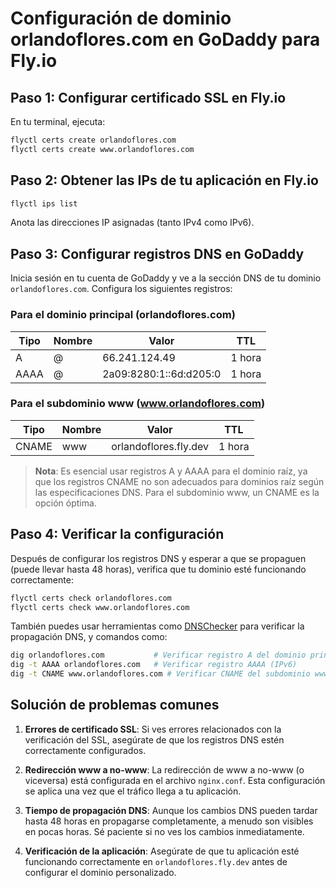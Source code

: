 # Configuración de dominio orlandoflores.com en GoDaddy para Fly.io

## Paso 1: Configurar certificado SSL en Fly.io

En tu terminal, ejecuta:

```bash
flyctl certs create orlandoflores.com
flyctl certs create www.orlandoflores.com
```

## Paso 2: Obtener las IPs de tu aplicación en Fly.io

```bash
flyctl ips list
```

Anota las direcciones IP asignadas (tanto IPv4 como IPv6).

## Paso 3: Configurar registros DNS en GoDaddy

Inicia sesión en tu cuenta de GoDaddy y ve a la sección DNS de tu dominio `orlandoflores.com`. Configura los siguientes registros:

### Para el dominio principal (orlandoflores.com)

| Tipo  | Nombre | Valor                  | TTL    |
|-------|--------|------------------------|--------|
| A     | @      | 66.241.124.49          | 1 hora |
| AAAA  | @      | 2a09:8280:1::6d:d205:0 | 1 hora |

### Para el subdominio www (www.orlandoflores.com)

| Tipo  | Nombre | Valor                | TTL    |
|-------|--------|----------------------|--------|
| CNAME | www    | orlandoflores.fly.dev | 1 hora |

> **Nota**: Es esencial usar registros A y AAAA para el dominio raíz, ya que los registros CNAME no son adecuados para dominios raíz según las especificaciones DNS. Para el subdominio www, un CNAME es la opción óptima.

## Paso 4: Verificar la configuración

Después de configurar los registros DNS y esperar a que se propaguen (puede llevar hasta 48 horas), verifica que tu dominio esté funcionando correctamente:

```bash
flyctl certs check orlandoflores.com
flyctl certs check www.orlandoflores.com
```

También puedes usar herramientas como [DNSChecker](https://dnschecker.org/) para verificar la propagación DNS, y comandos como:

```bash
dig orlandoflores.com           # Verificar registro A del dominio principal
dig -t AAAA orlandoflores.com   # Verificar registro AAAA (IPv6)
dig -t CNAME www.orlandoflores.com # Verificar CNAME del subdominio www
```

## Solución de problemas comunes

1. **Errores de certificado SSL**: Si ves errores relacionados con la verificación del SSL, asegúrate de que los registros DNS estén correctamente configurados.

2. **Redirección www a no-www**: La redirección de www a no-www (o viceversa) está configurada en el archivo `nginx.conf`. Esta configuración se aplica una vez que el tráfico llega a tu aplicación.

3. **Tiempo de propagación DNS**: Aunque los cambios DNS pueden tardar hasta 48 horas en propagarse completamente, a menudo son visibles en pocas horas. Sé paciente si no ves los cambios inmediatamente.

4. **Verificación de la aplicación**: Asegúrate de que tu aplicación esté funcionando correctamente en `orlandoflores.fly.dev` antes de configurar el dominio personalizado. 